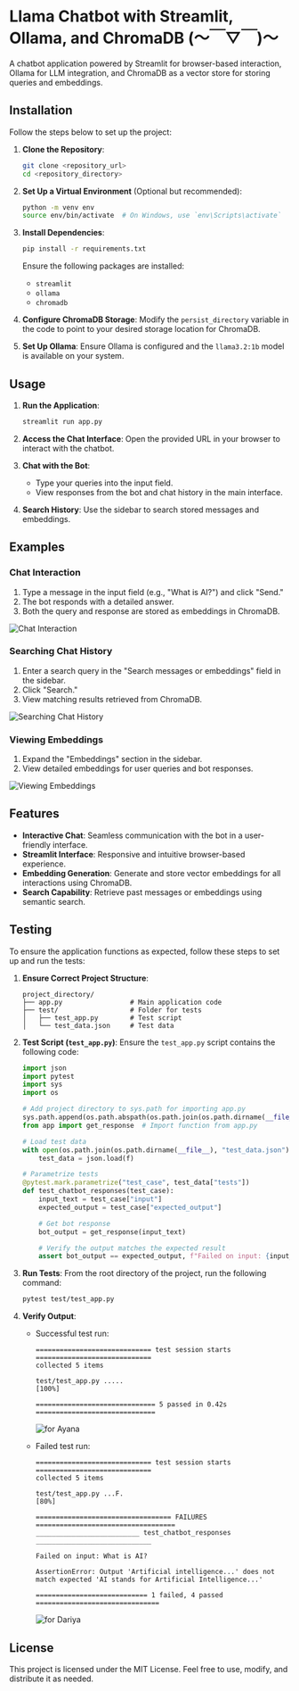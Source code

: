 # Llama Chatbot with Streamlit, Ollama, and ChromaDB (〜￣▽￣)〜

A chatbot application powered by Streamlit for browser-based interaction, Ollama for LLM integration, and ChromaDB as a vector store for storing queries and embeddings.

## Installation

Follow the steps below to set up the project:

1. **Clone the Repository**:
    
    ```bash
    git clone <repository_url>
    cd <repository_directory>
    ```
    
2. **Set Up a Virtual Environment** (Optional but recommended):
    
    ```bash
    python -m venv env
    source env/bin/activate  # On Windows, use `env\Scripts\activate`
    ```
    
3. **Install Dependencies**:
    
    ```bash
    pip install -r requirements.txt
    ```
    
    Ensure the following packages are installed:
    
    - `streamlit`
    - `ollama`
    - `chromadb`
4. **Configure ChromaDB Storage**: Modify the `persist_directory` variable in the code to point to your desired storage location for ChromaDB.
    
5. **Set Up Ollama**: Ensure Ollama is configured and the `llama3.2:1b` model is available on your system.
    

## Usage

1. **Run the Application**:
    
    ```bash
    streamlit run app.py
    ```
    
2. **Access the Chat Interface**: Open the provided URL in your browser to interact with the chatbot.
    
3. **Chat with the Bot**:
    
    - Type your queries into the input field.
    - View responses from the bot and chat history in the main interface.
	
1. **Search History**: Use the sidebar to search stored messages and embeddings.
    

## Examples

### Chat Interaction

1. Type a message in the input field (e.g., "What is AI?") and click "Send."
2. The bot responds with a detailed answer.
3. Both the query and response are stored as embeddings in ChromaDB.

![Chat Interaction](images/chat_interaction.png "Chat Interaction")

### Searching Chat History

1. Enter a search query in the "Search messages or embeddings" field in the sidebar.
2. Click "Search."
3. View matching results retrieved from ChromaDB.

![Searching Chat History](images/query_search.png "Searching Chat History")

### Viewing Embeddings

1. Expand the "Embeddings" section in the sidebar.
2. View detailed embeddings for user queries and bot responses.

![Viewing Embeddings](images/embenddings.png "Viewing Embeddings")

## Features

- **Interactive Chat**: Seamless communication with the bot in a user-friendly interface.
- **Streamlit Interface**: Responsive and intuitive browser-based experience.
- **Embedding Generation**: Generate and store vector embeddings for all interactions using ChromaDB.
- **Search Capability**: Retrieve past messages or embeddings using semantic search.

## Testing

To ensure the application functions as expected, follow these steps to set up and run the tests:

1. **Ensure Correct Project Structure**:
    
    ```
    project_directory/
    ├── app.py                 # Main application code
    ├── test/                  # Folder for tests
    │   ├── test_app.py        # Test script
    │   └── test_data.json     # Test data
    ```
    
2. **Test Script (`test_app.py`)**: Ensure the `test_app.py` script contains the following code:
    
    ```python
    import json
    import pytest
    import sys
    import os
    
    # Add project directory to sys.path for importing app.py
    sys.path.append(os.path.abspath(os.path.join(os.path.dirname(__file__), '..')))
    from app import get_response  # Import function from app.py
    
    # Load test data
    with open(os.path.join(os.path.dirname(__file__), "test_data.json"), "r") as f:
        test_data = json.load(f)
    
    # Parametrize tests
    @pytest.mark.parametrize("test_case", test_data["tests"])
    def test_chatbot_responses(test_case):
        input_text = test_case["input"]
        expected_output = test_case["expected_output"]
    
        # Get bot response
        bot_output = get_response(input_text)
    
        # Verify the output matches the expected result
        assert bot_output == expected_output, f"Failed on input: {input_text}"
    ```
    
3. **Run Tests**: From the root directory of the project, run the following command:
    
    ```bash
    pytest test/test_app.py
    ```
    
4. **Verify Output**:
    
    - Successful test run:
        
        ```
        ============================= test session starts =============================
        collected 5 items                                                              
        
        test/test_app.py .....                                                   [100%]
        
        ============================== 5 passed in 0.42s ==============================
        ```
        ![for Ayana](images/test_ayana.png "for Ayana")
        
    - Failed test run:
        
        ```
        ============================= test session starts =============================
        collected 5 items                                                              
        
        test/test_app.py ...F.                                                   [80%]
        
        ================================== FAILURES ===================================
        __________________________ test_chatbot_responses _____________________________
        
        Failed on input: What is AI?
        
        AssertionError: Output 'Artificial intelligence...' does not match expected 'AI stands for Artificial Intelligence...'
        
        ============================ 1 failed, 4 passed ===============================
        ```
        ![for Dariya](images/test_dariya.png "for Dariya") 
## License

This project is licensed under the MIT License. Feel free to use, modify, and distribute it as needed.
